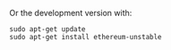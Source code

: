 Or the development version with:

```shell
sudo apt-get update
sudo apt-get install ethereum-unstable
```
